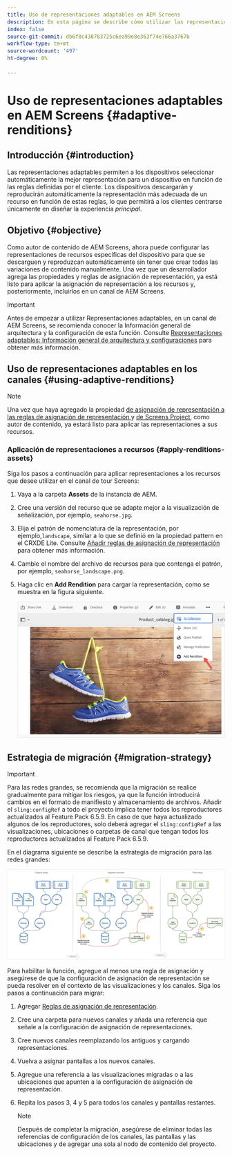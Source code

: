 ```yaml
---
title: Uso de representaciones adaptables en AEM Screens
description: En esta página se describe cómo utilizar las representaciones adaptables en AEM Screens.
index: false
source-git-commit: db6f8c438783725c6ea99e8e363f74e766a3767b
workflow-type: tm+mt
source-wordcount: '497'
ht-degree: 0%

---
```


# Uso de representaciones adaptables en AEM Screens {#adaptive-renditions}

## Introducción {#introduction}

Las representaciones adaptables permiten a los dispositivos seleccionar automáticamente la mejor representación para un dispositivo en función de las reglas definidas por el cliente. Los dispositivos descargarán y reproducirán automáticamente la representación más adecuada de un recurso en función de estas reglas, lo que permitirá a los clientes centrarse únicamente en diseñar la experiencia *principal*.

## Objetivo {#objective}

Como autor de contenido de AEM Screens, ahora puede configurar las representaciones de recursos específicas del dispositivo para que se descarguen y reproduzcan automáticamente sin tener que crear todas las variaciones de contenido manualmente.
Una vez que un desarrollador agrega las propiedades y reglas de asignación de representación, ya está listo para aplicar la asignación de representación a los recursos y, posteriormente, incluirlos en un canal de AEM Screens.

>[!IMPORTANT]
>Antes de empezar a utilizar Representaciones adaptables, en un canal de AEM Screens, se recomienda conocer la Información general de arquitectura y la configuración de esta función. Consulte [Representaciones adaptables: Información general de arquitectura y configuraciones](/help/user-guide/adaptive-renditions.md) para obtener más información.

## Uso de representaciones adaptables en los canales {#using-adaptive-renditions}

>[!NOTE]
>Una vez que haya agregado la propiedad [de asignación de representación a las reglas de asignación de representación ](/help/user-guide/adaptive-renditions.md#rendition-mapping-new) y [de Screens Project](/help/user-guide/adaptive-renditions.md#add-rendition-mapping-rules), como autor de contenido, ya estará listo para aplicar las representaciones a sus recursos.

### Aplicación de representaciones a recursos {#apply-renditions-assets}

Siga los pasos a continuación para aplicar representaciones a los recursos que desee utilizar en el canal de tour Screens:

1. Vaya a la carpeta **Assets** de la instancia de AEM.

1. Cree una versión del recurso que se adapte mejor a la visualización de señalización, por ejemplo, `seahorse.jpg`.

1. Elija el patrón de nomenclatura de la representación, por ejemplo,`landscape`, similar a lo que se definió en la propiedad pattern en el CRXDE Lite. Consulte [Añadir reglas de asignación de representación](/help/user-guide/adaptive-renditions.md#add-rendition-mapping-rules) para obtener más información.

1. Cambie el nombre del archivo de recursos para que contenga el patrón, por ejemplo, `seahorse_landscape.png`.

1. Haga clic en **Add Rendition** para cargar la representación, como se muestra en la figura siguiente.

   ![image](/help/user-guide/assets/adaptive-renditions/add-rendition.png)


## Estrategia de migración {#migration-strategy}

>[!IMPORTANT]
>Para las redes grandes, se recomienda que la migración se realice gradualmente para mitigar los riesgos, ya que la función introducirá cambios en el formato de manifiesto y almacenamiento de archivos. Añadir el `sling:configRef` a todo el proyecto implica tener todos los reproductores actualizados al Feature Pack 6.5.9. En caso de que haya actualizado algunos de los reproductores, solo deberá agregar el `sling:configRef` a las visualizaciones, ubicaciones o carpetas de canal que tengan todos los reproductores actualizados al Feature Pack 6.5.9.

En el diagrama siguiente se describe la estrategia de migración para las redes grandes:

![image](/help/user-guide/assets/adaptive-renditions/migration-strategy1.png)

Para habilitar la función, agregue al menos una regla de asignación y asegúrese de que la configuración de asignación de representación se pueda resolver en el contexto de las visualizaciones y los canales. Siga los pasos a continuación para migrar:

1. Agregar [Reglas de asignación de representación](/help/user-guide/adaptive-renditions.md).
1. Cree una carpeta para nuevos canales y añada una referencia que señale a la configuración de asignación de representaciones.
1. Cree nuevos canales reemplazando los antiguos y cargando representaciones.
1. Vuelva a asignar pantallas a los nuevos canales.
1. Agregue una referencia a las visualizaciones migradas o a las ubicaciones que apunten a la configuración de asignación de representación.
1. Repita los pasos 3, 4 y 5 para todos los canales y pantallas restantes.

   >[!NOTE]
   >Después de completar la migración, asegúrese de eliminar todas las referencias de configuración de los canales, las pantallas y las ubicaciones y de agregar una sola al nodo de contenido del proyecto.

